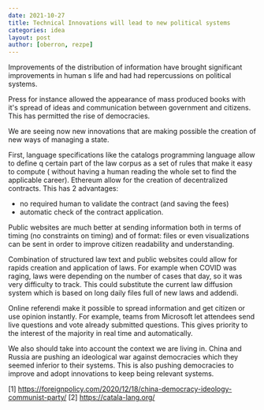 ```yaml
---
date: 2021-10-27
title: Technical Innovations will lead to new political systems
categories: idea
layout: post
author: [oberron, rezpe]
--- 
```


Improvements of the distribution of information have brought significant improvements in human s life and had had repercussions on political systems. 

Press for instance allowed the appearance of mass produced books with it's spread of ideas and communication between government and citizens. This has permitted the rise of democracies. 

We are seeing now new innovations that are making possible the creation of new ways of managing a state. 

First, language specifications like the catalogs programming language allow to define q certain part of the law corpus as a set of rules that make it easy to compute ( without having a human reading the whole set to find the applicable career).
Ethereum allow for the creation of decentralized contracts. This has 2 advantages: 
- no required human to validate the contract (and saving the fees)
- automatic check of the contract application.

Public websites are much better at sending information both in terms of timing (no constraints on timing) and of format: files or even visualizations can be sent in order to improve citizen readability and understanding.

Combination of structured law text and public websites could allow for rapids creation and application of laws. For example when COVID was raging, laws were depending on the number of cases that day, so it was very difficulty to track. This could substitute the current law diffusion system which is based on long daily files full of new laws and addendi. 

Online referendi make it possible to spread information and get citizen or use opinion instantly. For example, teams from Microsoft let attendees send live questions and vote already submitted questions. This gives priority to the interest of the majority in real time and automatically.

We also should take into account the context we are living in. China and Russia are pushing an ideological war against democracies which they seemed inferior to their systems. This is also pushing democracies to improve and adopt innovations to keep being relevant systems. 


[1] https://foreignpolicy.com/2020/12/18/china-democracy-ideology-communist-party/
[2] https://catala-lang.org/
